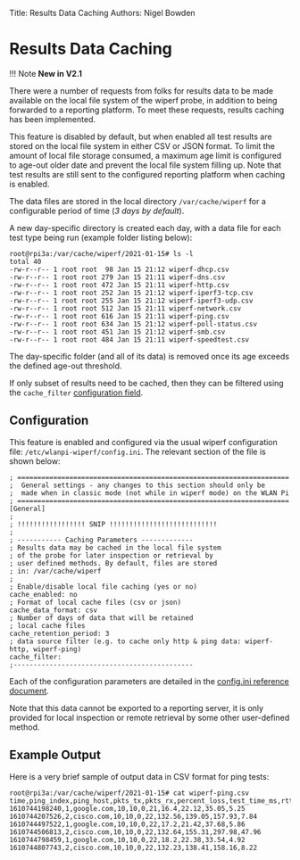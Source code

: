 Title: Results Data Caching
Authors: Nigel Bowden

# Results Data Caching

!!! Note
    __New in V2.1__

There were a number of requests from folks for results data to be made available on the local file system of the wiperf probe, in addition to being forwarded to a reporting platform. To meet these requests, results caching has been implemented.

This feature is disabled by default, but when enabled all test results are stored on the local file system in either CSV or JSON format. To limit the amount of local file storage consumed, a maximum age limit is configured to age-out older date and prevent the local file system filling up. Note that test results are still sent to the configured reporting platform when caching is enabled.

The data files are stored in the local directory `/var/cache/wiperf` for a configurable period of time (*3 days by default*).

A new day-specific directory is created each day, with a data file for each test type being run (example folder listing below):

```
root@rpi3a:/var/cache/wiperf/2021-01-15# ls -l
total 40
-rw-r--r-- 1 root root  98 Jan 15 21:12 wiperf-dhcp.csv
-rw-r--r-- 1 root root 279 Jan 15 21:11 wiperf-dns.csv
-rw-r--r-- 1 root root 472 Jan 15 21:11 wiperf-http.csv
-rw-r--r-- 1 root root 252 Jan 15 21:12 wiperf-iperf3-tcp.csv
-rw-r--r-- 1 root root 255 Jan 15 21:12 wiperf-iperf3-udp.csv
-rw-r--r-- 1 root root 512 Jan 15 21:11 wiperf-network.csv
-rw-r--r-- 1 root root 616 Jan 15 21:11 wiperf-ping.csv
-rw-r--r-- 1 root root 634 Jan 15 21:12 wiperf-poll-status.csv
-rw-r--r-- 1 root root 451 Jan 15 21:12 wiperf-smb.csv
-rw-r--r-- 1 root root 484 Jan 15 21:11 wiperf-speedtest.csv
```

The day-specific folder (and all of its data) is removed once its age exceeds the defined age-out threshold.

If only subset of results need to be cached, then they can be filtered using the `cache_filter` [configuration field](config.ini.md#cache_filter).

## Configuration

This feature is enabled and configured via the usual wiperf configuration file: `/etc/wlanpi-wiperf/config.ini`. The relevant section of the file is shown below:

```
; ====================================================================
;  General settings - any changes to this section should only be
;  made when in classic mode (not while in wiperf mode) on the WLAN Pi
; ====================================================================
[General]
;
; !!!!!!!!!!!!!!!!! SNIP !!!!!!!!!!!!!!!!!!!!!!!!!!!
;
; ----------- Caching Parameters -------------
; Results data may be cached in the local file system
; of the probe for later inspection or retrieval by
; user defined methods. By default, files are stored
; in: /var/cache/wiperf
;
; Enable/disable local file caching (yes or no)
cache_enabled: no
; Format of local cache files (csv or json)
cache_data_format: csv
; Number of days of data that will be retained
; local cache files 
cache_retention_period: 3
; data source filter (e.g. to cache only http & ping data: wiperf-http, wiperf-ping)
cache_filter:
;---------------------------------------------
```

Each of the configuration parameters are detailed in the [config.ini reference document](config.ini.md#cache_enabled).

Note that this data cannot be exported to a reporting server, it is only provided for local inspection or remote retrieval by some other user-defined method.

## Example Output

Here is a very brief sample of output data in CSV format for ping tests:
```
root@rpi3a:/var/cache/wiperf/2021-01-15# cat wiperf-ping.csv 
time,ping_index,ping_host,pkts_tx,pkts_rx,percent_loss,test_time_ms,rtt_min_ms,rtt_avg_ms,rtt_max_ms,rtt_mdev_ms
1610744198240,1,google.com,10,10,0,21,16.4,22.12,35.05,5.25
1610744207526,2,cisco.com,10,10,0,22,132.56,139.05,157.93,7.84
1610744497522,1,google.com,10,10,0,22,17.2,21.42,37.68,5.86
1610744506813,2,cisco.com,10,10,0,22,132.64,155.31,297.98,47.96
1610744798459,1,google.com,10,10,0,22,18.2,22.38,33.54,4.92
1610744807743,2,cisco.com,10,10,0,22,132.23,138.41,158.16,8.22
```
